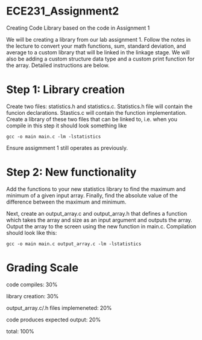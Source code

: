 # ECE231_Assignment2
Creating Code Library based on the code in Assignment 1

We will be creating a library from our lab assignment 1.  Follow the notes in the lecture to convert your math functions, sum, standard deviation, and average to a custom library that will be linked in the linkage stage.  We will also be adding a custom structure data type and a custom print function for the array.  Detailed instructions are below.

# Step 1: Library creation
Create two files: statistics.h and statistics.c.  Statistics.h file will contain the funcion declarations.  Stastics.c will contain the function implementation.  Create a library of these two files that can be linked to, i.e. when you compile in this step it should look something like

`gcc -o main main.c -lm -lstatistics`

Ensure assigmment 1 still operates as previously.

# Step 2: New functionality
Add the functions to your new statistics library to find the maximum and minimum of a given input array.  Finally, find the absolute value of the difference between the maximum and minimum.

Next, create an output_array.c and output_array.h that defines a function which takes the array and size as an input argument and outputs the array.
Output the array to the screen using the new function in main.c.  Compilation should look like this:

`gcc -o main main.c output_array.c -lm -lstatistics`

# Grading Scale
code compiles: 30%

library creation: 30%

output_array.c/.h files implemeneted: 20%

code produces expected output: 20%

total: 100%

